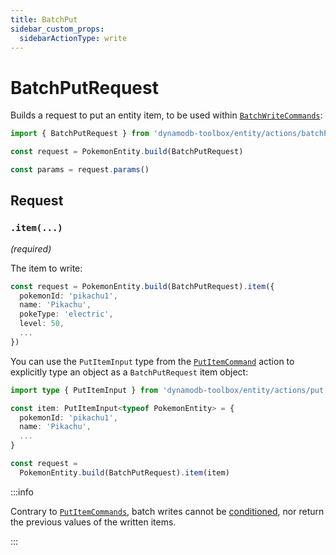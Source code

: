 ```yaml
---
title: BatchPut
sidebar_custom_props:
  sidebarActionType: write
---
```


# BatchPutRequest

Builds a request to put an entity item, to be used within [`BatchWriteCommands`](../../../2-tables/2-actions/5-batch-write/index.md):

```ts
import { BatchPutRequest } from 'dynamodb-toolbox/entity/actions/batchPut'

const request = PokemonEntity.build(BatchPutRequest)

const params = request.params()
```

## Request

### `.item(...)`

<p style={{ marginTop: '-15px' }}><i>(required)</i></p>

The item to write:

```ts
const request = PokemonEntity.build(BatchPutRequest).item({
  pokemonId: 'pikachu1',
  name: 'Pikachu',
  pokeType: 'electric',
  level: 50,
  ...
})
```

You can use the `PutItemInput` type from the [`PutItemCommand`](../2-put-item/index.md) action to explicitly type an object as a `BatchPutRequest` item object:

```ts
import type { PutItemInput } from 'dynamodb-toolbox/entity/actions/put'

const item: PutItemInput<typeof PokemonEntity> = {
  pokemonId: 'pikachu1',
  name: 'Pikachu',
  ...
}

const request =
  PokemonEntity.build(BatchPutRequest).item(item)
```

:::info

Contrary to [`PutItemCommands`](../2-put-item/index.md), batch writes cannot be [conditioned](../18-parse-condition/index.md), nor return the previous values of the written items.

:::

